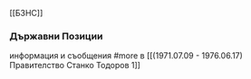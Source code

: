 [[БЗНС]]

### Държавни Позиции
информация и съобщения #more в [[(1971.07.09 - 1976.06.17) Правителство Станко Тодоров 1]]